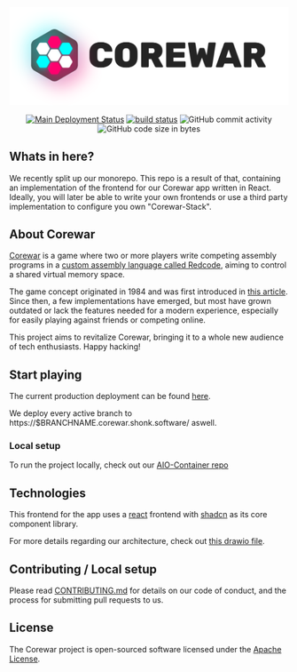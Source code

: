 <picture>
 <source media="(prefers-color-scheme: dark)" srcset="./assets/darkmode-titlebar.svg">
 <img alt="picture of game logo" src="./assets/lightmode-titlebar.svg">
</picture>

<p align="center">
    <a href="https://main.corewar.shonk.software"><img alt="Main Deployment Status" src="https://corewar-status.schnelle.dev/badge-main"></a>
    <a href="https://github.com/corewar-teamprojekt/corewar/actions"><img alt="build status" src="https://img.shields.io/github/actions/workflow/status/corewar-teamprojekt/corewar/build-and-deploy.yml"></a>
    <img alt="GitHub commit activity" src="https://img.shields.io/github/commit-activity/m/corewar-teamprojekt/corewar">
    <img alt="GitHub code size in bytes" src="https://img.shields.io/github/languages/code-size/corewar-teamprojekt/corewar">
</p>

## Whats in here?
We recently split up our monorepo. This repo is a result of that, containing an implementation of the frontend for our
Corewar app written in React. Ideally, you will later be able to write your own frontends or use a third party
implementation to configure you own "Corewar-Stack".

## About Corewar

[Corewar](https://en.wikipedia.org/wiki/Core_War) is a game where two or more players write competing assembly programs in a [custom assembly language called Redcode](https://github.com/corewar-teamprojekt/corewar/wiki/Redcode), aiming to control a shared virtual memory space.

The game concept originated in 1984 and was first introduced in [this article](https://corewar.co.uk/standards/cwg.txt). Since then, a few implementations have emerged, but most have grown outdated or lack the features needed for a modern experience, especially for easily playing against friends or competing online.

This project aims to revitalize Corewar, bringing it to a whole new audience of tech enthusiasts. Happy hacking!

## Start playing
The current production deployment can be found [here](https://corewar.shonk.software/).

We deploy every active branch to https://$BRANCHNAME.corewar.shonk.software/ aswell.

### Local setup
To run the project locally, check out our [AIO-Container repo](https://github.com/shonk-software/corewar-aio-container-build)

## Technologies
This frontend for the app uses a [react](https://react.dev/) frontend with [shadcn](https://ui.shadcn.com/) as its core component library.

For more details regarding our architecture, check out [this drawio file](https://github.com/corewar-teamprojekt/corewar/blob/main/architecture.drawio).


## Contributing / Local setup

Please read [CONTRIBUTING.md](CONTRIBUTING.md) for details on our code of conduct, and the process for submitting pull requests to us.


## License

The Corewar project is open-sourced software licensed under the [Apache License](https://www.apache.org/licenses/LICENSE-2.0.txt). 

